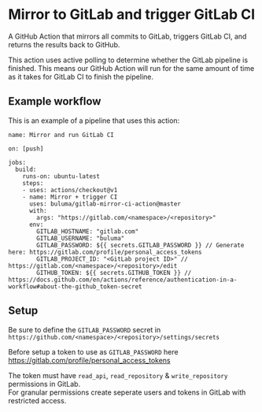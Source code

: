 # Mirror to GitLab and trigger GitLab CI

A GitHub Action that mirrors all commits to GitLab, triggers GitLab CI, and returns the results back to GitHub. 

This action uses active polling to determine whether the GitLab pipeline is finished. This means our GitHub Action will run for the same amount of time as it takes for GitLab CI to finish the pipeline. 

## Example workflow

This is an example of a pipeline that uses this action:

```workflow
name: Mirror and run GitLab CI

on: [push]

jobs:
  build:
    runs-on: ubuntu-latest
    steps:
    - uses: actions/checkout@v1
    - name: Mirror + trigger CI
      uses: buluma/gitlab-mirror-ci-action@master
      with:
        args: "https://gitlab.com/<namespace>/<repository>"
      env:
        GITLAB_HOSTNAME: "gitlab.com"
        GITLAB_USERNAME: "buluma"
        GITLAB_PASSWORD: ${{ secrets.GITLAB_PASSWORD }} // Generate here: https://gitlab.com/profile/personal_access_tokens
        GITLAB_PROJECT_ID: "<GitLab project ID>" // https://gitlab.com/<namespace>/<repository>/edit
        GITHUB_TOKEN: ${{ secrets.GITHUB_TOKEN }} // https://docs.github.com/en/actions/reference/authentication-in-a-workflow#about-the-github_token-secret
```

## Setup
Be sure to define the `GITLAB_PASSWORD` secret in `https://github.com/<namespace>/<repository>/settings/secrets`  

Before setup a token to use as `GITLAB_PASSWORD` here https://gitlab.com/profile/personal_access_tokens  

The token must have `read_api`, `read_repository` & `write_repository` permissions in GitLab.  
For granular permissions create seperate users and tokens in GitLab with restricted access.  
